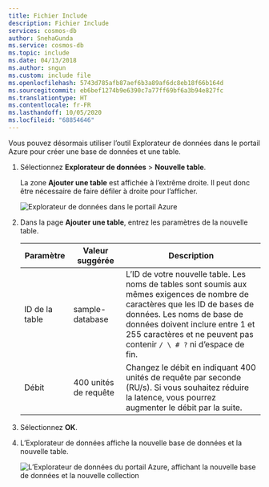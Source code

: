 ```yaml
---
title: Fichier Include
description: Fichier Include
services: cosmos-db
author: SnehaGunda
ms.service: cosmos-db
ms.topic: include
ms.date: 04/13/2018
ms.author: sngun
ms.custom: include file
ms.openlocfilehash: 5743d785afb87aef6b3a89af6dc8eb18f66b164d
ms.sourcegitcommit: eb6bef1274b9e6390c7a77ff69bf6a3b94e827fc
ms.translationtype: HT
ms.contentlocale: fr-FR
ms.lasthandoff: 10/05/2020
ms.locfileid: "68854646"
---
```

Vous pouvez désormais utiliser l’outil Explorateur de données dans le portail Azure pour créer une base de données et une table. 

1. Sélectionnez **Explorateur de données** > **Nouvelle table**. 
    
    La zone **Ajouter une table** est affichée à l’extrême droite. Il peut donc être nécessaire de faire défiler à droite pour l’afficher.

    ![Explorateur de données dans le portail Azure](./media/cosmos-db-create-table/azure-cosmosdb-data-explorer.png)

2. Dans la page **Ajouter une table**, entrez les paramètres de la nouvelle table.

    Paramètre|Valeur suggérée|Description
    ---|---|---
    ID de la table|sample-database|L’ID de votre nouvelle table. Les noms de tables sont soumis aux mêmes exigences de nombre de caractères que les ID de bases de données. Les noms de base de données doivent inclure entre 1 et 255 caractères et ne peuvent pas contenir `/ \ # ?` ni d’espace de fin.
    Débit|400 unités de requête|Changez le débit en indiquant 400 unités de requête par seconde (RU/s). Si vous souhaitez réduire la latence, vous pourrez augmenter le débit par la suite.

3. Sélectionnez **OK**.

4. L’Explorateur de données affiche la nouvelle base de données et la nouvelle table.

   ![L’Explorateur de données du portail Azure, affichant la nouvelle base de données et la nouvelle collection](./media/cosmos-db-create-table/azure-cosmos-db-new-table.png)